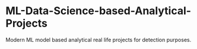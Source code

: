 # ML-Data-Science-based-Analytical-Projects
Modern ML model based analytical real life projects for detection purposes.
